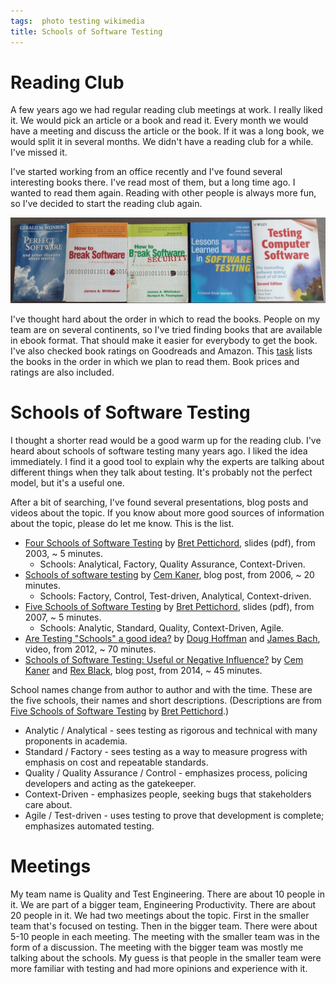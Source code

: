 ```yaml
---
tags:  photo testing wikimedia
title: Schools of Software Testing
---
```

# Reading Club

A few years ago we had regular reading club meetings at work. I really liked it. We would pick an article or a book and read it. Every month we would have a meeting and discuss the article or the book. If it was a long book, we would split it in several months. We didn't have a reading club for a while. I've missed it.

I've started working from an office recently and I've found several interesting books there. I've read most of them, but a long time ago. I wanted to read them again. Reading with other people is always more fun, so I've decided to start the reading club again.

![Books](/assets/schools-of-software-testing.jpg "Books")

I've thought hard about the order in which to read the books. People on my team are on several continents, so I've tried finding books that are available in ebook format. That should make it easier for everybody to get the book. I've also checked book ratings on Goodreads and Amazon. This [task](https://phabricator.wikimedia.org/T247665) lists the books in the order in which we plan to read them. Book prices and ratings are also included.

# Schools of Software Testing

I thought a shorter read would be a good warm up for the reading club. I've heard about schools of software testing many years ago. I liked the idea immediately. I find it a good tool to explain why the experts are talking about different things when they talk about testing. It's probably not the perfect model, but it's a useful one.

After a bit of searching, I've found several presentations, blog posts and videos about the topic. If you know about more good sources of information about the topic, please do let me know. This is the list.

- [Four Schools of Software Testing](http://www.testingeducation.org/conference/wtst_pettichord_FSofST2.pdf) by [Bret Pettichord](http://www.pettichord.com/), slides (pdf), from 2003, ~ 5 minutes.
  - Schools: Analytical, Factory, Quality Assurance, Context-Driven.
- [Schools of software testing](http://kaner.com/?p=15) by [Cem Kaner](https://en.wikipedia.org/wiki/Cem_Kaner), blog post, from 2006, ~ 20 minutes.
  - Schools: Factory, Control, Test-driven, Analytical, Context-driven.
- [Five Schools of Software Testing](https://www.prismnet.com/~wazmo/papers/four_schools.pdf) by [Bret Pettichord](http://www.pettichord.com/), slides (pdf), from 2007, ~ 5 minutes.
  - Schools: Analytic, Standard, Quality, Context-Driven, Agile.
- [Are Testing "Schools" a good idea?](https://youtu.be/4GwHGbQZP2s) by [Doug Hoffman](https://www.linkedin.com/in/doughoffman/) and [James Bach](https://en.wikipedia.org/wiki/James_Marcus_Bach), video, from 2012, ~ 70 minutes.
- [Schools of Software Testing: Useful or Negative Influence?](https://context-driven-testing.com/schools-of-software-testing-useful-or-negative-influence/) by [Cem Kaner](https://en.wikipedia.org/wiki/Cem_Kaner) and [Rex Black](https://en.wikipedia.org/wiki/Rex_Black), blog post, from 2014, ~ 45 minutes.

School names change from author to author and with the time. These are the five schools, their names and short descriptions. (Descriptions are from [Five Schools of Software Testing](https://www.prismnet.com/~wazmo/papers/four_schools.pdf) by [Bret Pettichord](http://www.pettichord.com/).)

- Analytic / Analytical - sees testing as rigorous and technical with many proponents in academia.
- Standard / Factory - sees testing as a way to measure progress with emphasis on cost and repeatable standards.
- Quality / Quality Assurance / Control - emphasizes process, policing developers and acting as the gatekeeper.
- Context-Driven - emphasizes people, seeking bugs that stakeholders care about.
- Agile / Test-driven - uses testing to prove that development is complete; emphasizes automated testing.

# Meetings

My team name is Quality and Test Engineering. There are about 10 people in it. We are part of a bigger team, Engineering Productivity. There are about 20 people in it. We had two meetings about the topic. First in the smaller team that's focused on testing. Then in the bigger team. There were about 5-10 people in each meeting. The meeting with the smaller team was in the form of a discussion. The meeting with the bigger team was mostly me talking about the schools. My guess is that people in the smaller team were more familiar with testing and had more opinions and experience with it.
